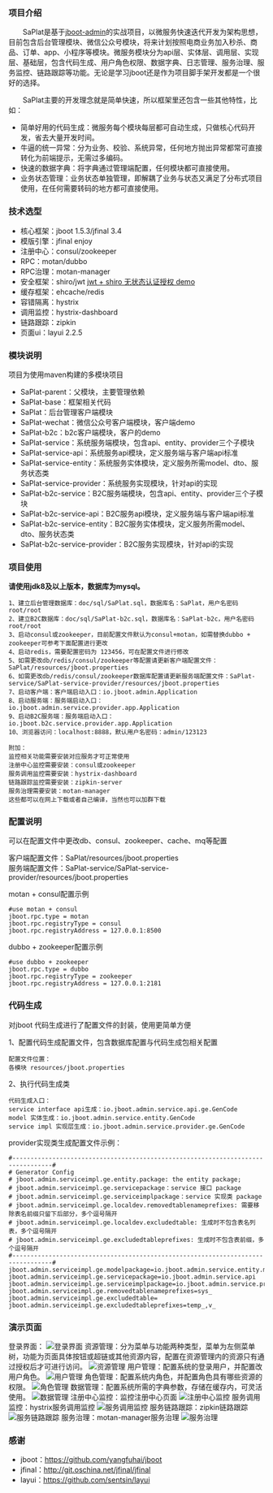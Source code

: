 ### 项目介绍
    
　　SaPlat是基于[jboot-admin](https://gitee.com/rlaxuc/jboot-admin)的实战项目，以微服务快速迭代开发为架构思想，目前包含后台管理模块、微信公众号模块，将来计划按照电商业务加入秒杀、商品、订单、app、小程序等模块。微服务模块分为api层、实体层、调用层、实现层、基础层，包含代码生成、用户角色权限、数据字典、日志管理、服务治理、服务监控、链路跟踪等功能。无论是学习jboot还是作为项目脚手架开发都是一个很好的选择。

　　SaPlat主要的开发理念就是简单快速，所以框架里还包含一些其他特性，比如：

 - 简单好用的代码生成：微服务每个模块每层都可自动生成，只做核心代码开发，省去大量开发时间。
 - 牛逼的统一异常：分为业务、校验、系统异常，任何地方抛出异常都常可直接转化为前端提示，无需过多编码。
 - 快速的数据字典：将字典通过管理端配置，任何模块都可直接使用。
 - 业务状态管理：业务状态单独管理，即解耦了业务与状态又满足了分布式项目使用，在任何需要转码的地方都可直接使用。


### 技术选型

 - 核心框架：jboot 1.5.3/jfinal 3.4
 - 模版引擎：jfinal enjoy
 - 注册中心：consul/zookeeper
 - RPC：motan/dubbo
 - RPC治理：motan-manager
 - 安全框架：shiro/jwt [jwt + shiro 无状态认证授权 demo](./SaPlat-b2c/README.md)
 - 缓存框架：ehcache/redis
 - 容错隔离：hystrix
 - 调用监控：hystrix-dashboard
 - 链路跟踪：zipkin
 - 页面ui：layui 2.2.5

### 模块说明

项目为使用maven构建的多模块项目

 - SaPlat-parent：父模块，主要管理依赖
 - SaPlat-base：框架相关代码
 - SaPlat：后台管理客户端模块
 - SaPlat-wechat：微信公众号客户端模块，客户端demo
 - SaPlat-b2c：b2c客户端模块，客户的demo
 - SaPlat-service：系统服务端模块，包含api、entity、provider三个子模块
 - SaPlat-service-api：系统服务api模块，定义服务端与客户端api标准
 - SaPlat-service-entity：系统服务实体模块，定义服务所需model、dto、服务状态类
 - SaPlat-service-provider：系统服务实现模块，针对api的实现
 - SaPlat-b2c-service：B2C服务端模块，包含api、entity、provider三个子模块
 - SaPlat-b2c-service-api：B2C服务api模块，定义服务端与客户端api标准
 - SaPlat-b2c-service-entity：B2C服务实体模块，定义服务所需model、dto、服务状态类
 - SaPlat-b2c-service-provider：B2C服务实现模块，针对api的实现
  
### 项目使用

**请使用jdk8及以上版本，数据库为mysql。** 

    1、建立后台管理数据库：doc/sql/SaPlat.sql，数据库名：SaPlat，用户名密码root/root
    2、建立B2C数据库：doc/sql/SaPlat-b2c.sql，数据库名：SaPlat-b2c，用户名密码root/root
    3、启动consul或zookeeper，目前配置文件默认为consul+motan，如需替换dubbo + zookeeper可参考下面配置进行更改
    4、启动redis，需要配置密码为 123456，可在配置文件进行修改
    5、如需更改db/redis/consul/zookeeper等配置请更新客户端配置文件：SaPlat/resources/jboot.properties
    6、如需更改db/redis/consul/zookeeper数据库配置请更新服务端配置文件：SaPlat-service/SaPlat-service-provider/resources/jboot.properties
    7、启动客户端：客户端启动入口：io.jboot.admin.Application
    8、启动服务端：服务端启动入口：io.jboot.admin.service.provider.app.Application
    9、启动B2C服务端：服务端启动入口：io.jboot.b2c.service.provider.app.Application
    10、浏览器访问：localhost:8888，默认用户名密码：admin/123123
        
    附加：
    监控相关功能需要安装对应服务才可正常使用
    注册中心监控需要安装：consul或zookeeper
    服务调用监控需要安装：hystrix-dashboard
    链路跟踪监控需要安装：zipkin-server
    服务治理需要安装：motan-manager
    这些都可以在网上下载或者自己编译，当然也可以加群下载
    
    
### 配置说明

可以在配置文件中更改db、consul、zookeeper、cache、mq等配置

客户端配置文件：SaPlat/resources/jboot.properties<br>
服务端配置文件：SaPlat-service/SaPlat-service-provider/resources/jboot.properties    
    
motan + consul配置示例
   
    #use motan + consul
    jboot.rpc.type = motan
    jboot.rpc.registryType = consul
    jboot.rpc.registryAddress = 127.0.0.1:8500
    
dubbo + zookeeper配置示例

    #use dubbo + zookeeper
    jboot.rpc.type = dubbo
    jboot.rpc.registryType = zookeeper
    jboot.rpc.registryAddress = 127.0.0.1:2181
    
### 代码生成

对jboot 代码生成进行了配置文件的封装，使用更简单方便

1、配置代码生成配置文件，包含数据库配置与代码生成包相关配置
    
    配置文件位置：
    各模块 resources/jboot.properties

2、执行代码生成类

    代码生成入口：
    service interface api生成：io.jboot.admin.service.api.ge.GenCode
    model 实体生成：io.jboot.admin.service.entity.GenCode
    service impl 实现层生成：io.jboot.admin.service.provider.ge.GenCode

provider实现类生成配置文件示例：
   
    #---------------------------------------------------------------------------------#
    # Generator Config
    # jboot.admin.serviceimpl.ge.entity.package: the entity package;
    # jboot.admin.serviceimpl.ge.servicepackage：service 接口 package
    # jboot.admin.serviceimpl.ge.serviceimplpackage：service 实现类 package
    # jboot.admin.serviceimpl.ge.localdev.removedtablenameprefixes: 需要移除表名前缀只留下后部分，多个逗号隔开
    # jboot.admin.serviceimpl.ge.localdev.excludedtable: 生成时不包含表名列表，多个逗号隔开
    # jboot.admin.serviceimpl.ge.excludedtableprefixes: 生成时不包含表前缀，多个逗号隔开
    #---------------------------------------------------------------------------------#
    jboot.admin.serviceimpl.ge.modelpackage=io.jboot.admin.service.entity.model
    jboot.admin.serviceimpl.ge.servicepackage=io.jboot.admin.service.api
    jboot.admin.serviceimpl.ge.serviceimplpackage=io.jboot.admin.service.provider
    jboot.admin.serviceimpl.ge.removedtablenameprefixes=sys_
    jboot.admin.serviceimpl.ge.excludedtable=
    jboot.admin.serviceimpl.ge.excludedtableprefixes=temp_,v_

### 演示页面

登录界面：
![登录界面](https://raw.githubusercontent.com/pkanyue/jboot-admin/master/doc/img/0.png "登录界面")
资源管理：分为菜单与功能两种类型，菜单为左侧菜单树，功能为页面具体按钮或超链或其他资源内容，配置在资源管理内的资源只有通过授权后才可进行访问。
![资源管理](https://raw.githubusercontent.com/pkanyue/jboot-admin/master/doc/img/1.png "资源管理")
用户管理：配置系统的登录用户，并配置改用户角色。
![用户管理](https://raw.githubusercontent.com/pkanyue/jboot-admin/master/doc/img/4.png "用户管理")
角色管理：配置系统内角色，并配置角色具有哪些资源的权限。
![角色管理](https://raw.githubusercontent.com/pkanyue/jboot-admin/master/doc/img/3.png "角色管理")
数据管理：配置系统所需的字典参数，存储在缓存内，可灵活使用。
![数据管理](https://raw.githubusercontent.com/pkanyue/jboot-admin/master/doc/img/5.png "数据管理")
注册中心监控：监控注册中心页面
![注册中心监控](https://raw.githubusercontent.com/pkanyue/jboot-admin/master/doc/img/6.png "注册中心监控")
服务调用监控：hystrix服务调用监控
![服务调用监控](https://raw.githubusercontent.com/pkanyue/jboot-admin/master/doc/img/7.png "服务调用监控")
服务链路跟踪：zipkin链路跟踪
![服务链路跟踪](https://raw.githubusercontent.com/pkanyue/jboot-admin/master/doc/img/8.png "服务链路跟踪")
服务治理：motan-manager服务治理
![服务治理](https://raw.githubusercontent.com/pkanyue/jboot-admin/master/doc/img/9.png "服务治理")

### 感谢

 - jboot：https://github.com/yangfuhai/jboot
 - jfinal：http://git.oschina.net/jfinal/jfinal
 - layui：https://github.com/sentsin/layui